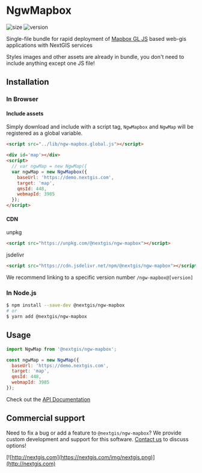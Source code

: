 # NgwMapbox

![size](https://img.shields.io/bundlephobia/minzip/@nextgis/ngw-mapbox) ![version](https://img.shields.io/npm/v/@nextgis/ngw-mapbox)

Single-file bundle for rapid deployment of [Mapbox GL JS](https://www.mapbox.com/mapbox-gl-js) based web-gis applications with NextGIS services

Styles images and other assets are already in bundle, you don't need to include anything except one JS file!

## Installation

### In Browser

#### Include assets

Simply download and include with a script tag, `NgwMapbox` and `NgwMap` will be registered as a global variable.

```html
<script src="../lib/ngw-mapbox.global.js"></script>

<div id='map'></div>
<script>
  // var ngwMap = new NgwMap({
  var ngwMap = new NgwMapbox({
    baseUrl: 'https://demo.nextgis.com',
    target: 'map',
    qmsId: 448,
    webmapId: 3985
  });
</script>
```

#### CDN

unpkg

```html
<script src="https://unpkg.com/@nextgis/ngw-mapbox"></script>
```

jsdelivr

```html
<script src="https://cdn.jsdelivr.net/npm/@nextgis/ngw-mapbox"></script>
```

We recommend linking to a specific version number `/ngw-mapbox@[version]`

### In Node.js

```bash
$ npm install --save-dev @nextgis/ngw-mapbox
# or
$ yarn add @nextgis/ngw-mapbox
```

## Usage

```javascript
import NgwMap from '@nextgis/ngw-mapbox';

const ngwMap = new NgwMap({
  baseUrl: 'https://demo.nextgis.com',
  target: 'map',
  qmsId: 448,
  webmapId: 3985
});
```

Check out the [API Documentation](https://code-api.nextgis.com/modules/ngw_map.html)

## Commercial support

Need to fix a bug or add a feature to `@nextgis/ngw-mapbox`? We provide custom development and support for this software. [Contact us](http://nextgis.com/contact/) to discuss options!

[![http://nextgis.com](https://nextgis.com/img/nextgis.png)](http://nextgis.com)
